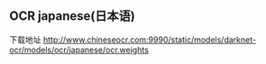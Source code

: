 ## OCR japanese(日本语)
下载地址 http://www.chineseocr.com:9990/static/models/darknet-ocr/models/ocr/japanese/ocr.weights 

